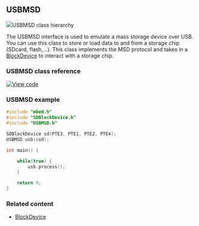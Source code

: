 ## USBMSD

<span class="images">![](https://os.mbed.com/docs/v5.9/feature-hal-spec-usb-device-doxy/class_u_s_b_m_s_d.png)<span>USBMSD class hierarchy</span></span>

The USBMSD interface is used to emulate a mass storage device over USB. You can use this class to store or load data to and from a storage chip (SDcard, flash,...). This class implements the MSD protocol and takes in a [BlockDevice](../storage/BlockDevice.md) to interact with a storage chip.

### USBMSD class reference

[![View code](https://www.mbed.com/embed/?type=library)](https://os.mbed.com/docs/v5.9/feature-hal-spec-usb-device-doxy/class_u_s_b_m_s_d.html)

### USBMSD example

```C++
#include "mbed.h"
#include "SDBlockDevice.h"
#include "USBMSD.h"

SDBlockDevice sd(PTE3, PTE1, PTE2, PTE4);
USBMSD usb(&sd);

int main() {

    while(true) {
        usb.process();
    }

    return 0;
}
```

### Related content

- [BlockDevice](../storage/BlockDevice.md)
